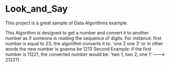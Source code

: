 # Look_and_Say
This project is a great sample of Data Algorithms example.

This Algorithm is designed to get a number and convert it to another number as if someone is reading the
sequence of digits. For instance: first number is equal to 23; the algorithm converts it to: 'one 2 one 3' or in other words the new number is goanna be 1213
Second Example: if the first number is 11221, the converted number would be: 'two 1, two 2, one 1' ---> 212211   
